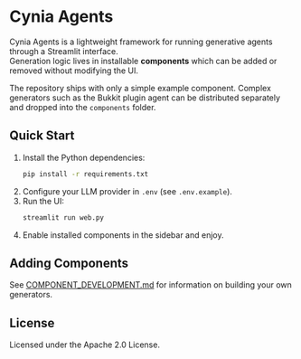 # Cynia Agents

Cynia Agents is a lightweight framework for running generative agents through a Streamlit interface.  
Generation logic lives in installable **components** which can be added or removed without modifying the UI.

The repository ships with only a simple example component.  Complex generators such as the Bukkit plugin agent can be distributed separately and dropped into the `components` folder.

## Quick Start

1. Install the Python dependencies:
   ```bash
   pip install -r requirements.txt
   ```
2. Configure your LLM provider in `.env` (see `.env.example`).
3. Run the UI:
   ```bash
   streamlit run web.py
   ```
4. Enable installed components in the sidebar and enjoy.

## Adding Components
See [COMPONENT_DEVELOPMENT.md](COMPONENT_DEVELOPMENT.md) for information on building your own generators.

## License
Licensed under the Apache 2.0 License.
